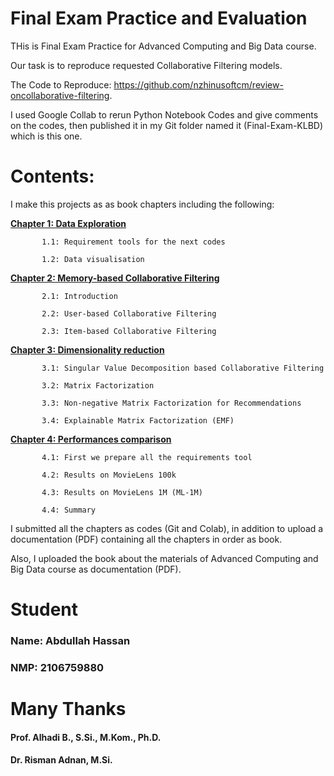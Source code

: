 # Final Exam Practice and Evaluation
THis is Final Exam Practice for Advanced Computing and Big Data course.

Our task is to reproduce requested Collaborative Filtering models.

The Code to Reproduce: https://github.com/nzhinusoftcm/review-oncollaborative-filtering.

I used Google Collab to rerun Python Notebook Codes and give comments on the codes, then published it in my Git folder named it (Final-Exam-KLBD) which is this one.


# Contents:

I make this projects as as book chapters including the following:

**<a href='https://github.com/abdullahui/Final-Exam-KLBD/blob/main/Ch1_DataExploration.ipynb'>Chapter 1: Data Exploration</a>**

           1.1: Requirement tools for the next codes
           
           1.2: Data visualisation
           
**<a href='https://github.com/abdullahui/Final-Exam-KLBD/blob/main/Ch2_Memory_basedCollaborativeFiltering.ipynb'>Chapter 2: Memory-based Collaborative Filtering</a>**

           2.1: Introduction
           
           2.2: User-based Collaborative Filtering
           
           2.3: Item-based Collaborative Filtering
           
           
**<a href='https://github.com/abdullahui/Final-Exam-KLBD/blob/main/Ch3_DimensionalityReduction.ipynb'>Chapter 3: Dimensionality reduction</a>**

           3.1: Singular Value Decomposition based Collaborative Filtering
           
           3.2: Matrix Factorization
           
           3.3: Non-negative Matrix Factorization for Recommendations
           
           3.4: Explainable Matrix Factorization (EMF)
           
           
**<a href='https://github.com/abdullahui/Final-Exam-KLBD/blob/main/Ch4_PerformancesComparison.ipynb'>Chapter 4: Performances comparison</a>**

           4.1: First we prepare all the requirements tool
           
           4.2: Results on MovieLens 100k
           
           4.3: Results on MovieLens 1M (ML-1M)
           
           4.4: Summary
           

I submitted all the chapters as codes (Git and Colab), in addition to upload a documentation (PDF) containing all the chapters in order as book.

Also, I uploaded the book about the materials of Advanced Computing and Big Data course as documentation (PDF).

# Student
### Name: **Abdullah Hassan**

### NMP: **2106759880**

# Many Thanks
#### Prof. **Alhadi** B., S.Si., M.Kom., Ph.D.

#### Dr. **Risman Adnan**, M.Si.

